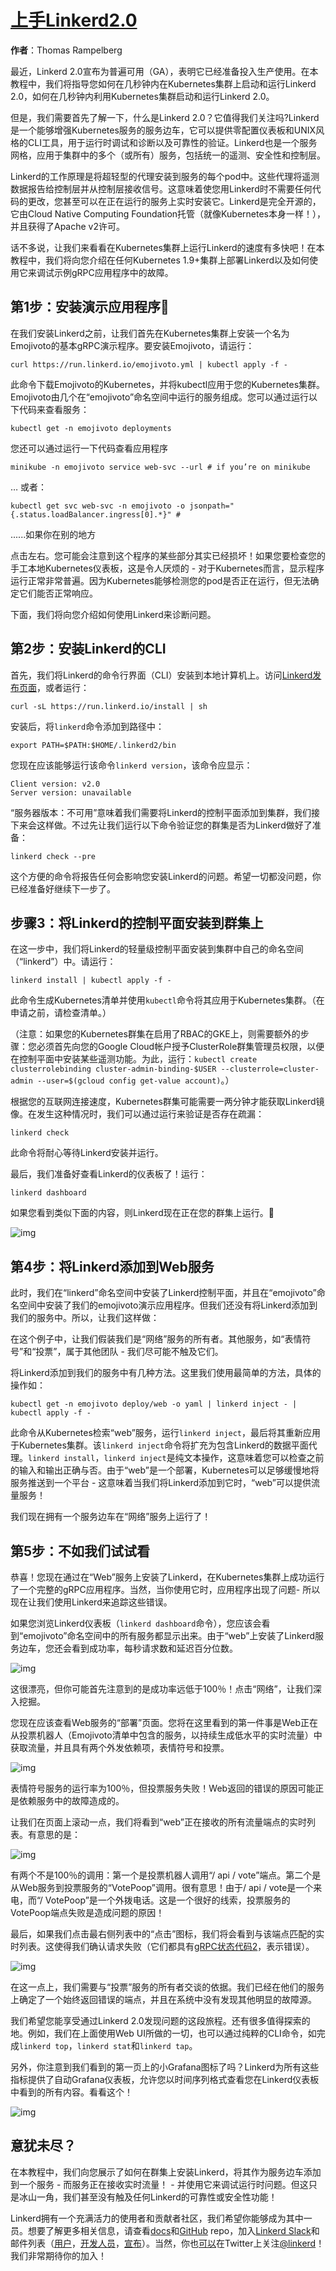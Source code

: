 # [上手Linkerd2.0](<https://kubernetes.io/blog/2018/09/18/hands-on-with-linkerd-2.0/>)

**作者**：Thomas Rampelberg

最近，Linkerd 2.0宣布为普遍可用（GA），表明它已经准备投入生产使用。在本教程中，我们将指导您如何在几秒钟内在Kubernetes集群上启动和运行Linkerd 2.0，如何在几秒钟内利用Kubernetes集群启动和运行Linkerd 2.0。

但是，我们需要首先了解一下，什么是Linkerd 2.0？它值得我们关注吗?Linkerd是一个能够增强Kubernetes服务的服务边车，它可以提供零配置仪表板和UNIX风格的CLI工具，用于运行时调试和诊断以及可靠性的验证。Linkerd也是一个服务网格，应用于集群中的多个（或所有）服务，包括统一的遥测、安全性和控制层。 

Linkerd的工作原理是将超轻型的代理安装到服务的每个pod中。这些代理将遥测数据报告给控制层并从控制层接收信号。这意味着使您用Linkerd时不需要任何代码的更改，您甚至可以在正在运行的服务上实时安装它。Linkerd是完全开源的，它由Cloud Native Computing Foundation托管（就像Kubernetes本身一样！），并且获得了Apache v2许可。

话不多说，让我们来看看在Kubernetes集群上运行Linkerd的速度有多快吧！在本教程中，我们将向您介绍在任何Kubernetes 1.9+集群上部署Linkerd以及如何使用它来调试示例gRPC应用程序中的故障。

## 第1步：安装演示应用程序🚀

在我们安装Linkerd之前，让我们首先在Kubernetes集群上安装一个名为Emojivoto的基本gRPC演示程序。要安装Emojivoto，请运行：

```
curl https://run.linkerd.io/emojivoto.yml | kubectl apply -f -
```

此命令下载Emojivoto的Kubernetes，并将kubectl应用于您的Kubernetes集群。Emojivoto由几个在“emojivoto”命名空间中运行的服务组成。您可以通过运行以下代码来查看服务：

```
kubectl get -n emojivoto deployments
```

您还可以通过运行一下代码查看应用程序

```
minikube -n emojivoto service web-svc --url # if you’re on minikube
```

… 或者：

```
kubectl get svc web-svc -n emojivoto -o jsonpath="{.status.loadBalancer.ingress[0].*}" #
```

......如果你在别的地方

点击左右。您可能会注意到这个程序的某些部分其实已经损坏！如果您要检查您的手工本地Kubernetes仪表板，这是令人厌烦的 - 对于Kubernetes而言，显示程序运行正常非常普遍。因为Kubernetes能够检测您的pod是否正在运行，但无法确定它们能否正常响应。

下面，我们将向您介绍如何使用Linkerd来诊断问题。

## 第2步：安装Linkerd的CLI

首先，我们将Linkerd的命令行界面（CLI）安装到本地计算机上。访问[Linkerd发布页面](https://github.com/linkerd/linkerd2/releases/)，或者运行：

```
curl -sL https://run.linkerd.io/install | sh
```

安装后，将`linkerd`命令添加到路径中：

```
export PATH=$PATH:$HOME/.linkerd2/bin
```

您现在应该能够运行该命令`linkerd version`，该命令应显示：

```
Client version: v2.0
Server version: unavailable
```

“服务器版本：不可用”意味着我们需要将Linkerd的控制平面添加到集群，我们接下来会这样做。不过先让我们运行以下命令验证您的群集是否为Linkerd做好了准备：

```
linkerd check --pre
```

这个方便的命令将报告任何会影响您安装Linkerd的问题。希望一切都没问题，你已经准备好继续下一步了。

## 步骤3：将Linkerd的控制平面安装到群集上

在这一步中，我们将Linkerd的轻量级控制平面安装到集群中自己的命名空间（“linkerd”）中。请运行：

```
linkerd install | kubectl apply -f -

```

此命令生成Kubernetes清单并使用`kubectl`命令将其应用于Kubernetes集群。（在申请之前，请检查清单。）

（注意：如果您的Kubernetes群集在启用了RBAC的GKE上，则需要额外的步骤：您必须首先向您的Google Cloud帐户授予ClusterRole群集管理员权限，以便在控制平面中安装某些遥测功能。为此，运行：`kubectl create clusterrolebinding cluster-admin-binding-$USER --clusterrole=cluster-admin --user=$(gcloud config get-value account)`。）

根据您的互联网连接速度，Kubernetes群集可能需要一两分钟才能获取Linkerd镜像。在发生这种情况时，我们可以通过运行来验证是否存在疏漏：

```
linkerd check

```

此命令将耐心等待Linkerd安装并运行。

最后，我们准备好查看Linkerd的仪表板了！运行：

```
linkerd dashboard

```

如果您看到类似下面的内容，则Linkerd现在正在您的群集上运行。🎉



![img](https://d33wubrfki0l68.cloudfront.net/0b1a1f9993f9ccbc091285011600b2a63e0ef8fe/3eb1d/images/blog/2018-09-18-2018-linkerd-2.0/1-dashboard.png)



## 第4步：将Linkerd添加到Web服务

此时，我们在“linkerd”命名空间中安装了Linkerd控制平面，并且在“emojivoto”命名空间中安装了我们的emojivoto演示应用程序。但我们还没有将Linkerd添加到我们的服务中。所以，让我们这样做：

在这个例子中，让我们假装我们是“网络”服务的所有者。其他服务，如“表情符号”和“投票”，属于其他团队 - 我们尽可能不触及它们。

将Linkerd添加到我们的服务中有几种方法。这里我们使用最简单的方法，具体的操作如：

```
kubectl get -n emojivoto deploy/web -o yaml | linkerd inject - | kubectl apply -f -

```

此命令从Kubernetes检索“web”服务，运行`linkerd inject`，最后将其重新应用于Kubernetes集群。该`linkerd inject`命令将扩充为包含Linkerd的数据平面代理。`linkerd install`，`linkerd inject`是纯文本操作，这意味着您可以检查之前的输入和输出正确与否。由于“web”是一个部署，Kubernetes可以足够缓慢地将服务推送到一个平台 - 这意味着当我们将Linkerd添加到它时，“web”可以提供流量服务！

我们现在拥有一个服务边车在“网络”服务上运行了！

## 第5步：不如我们试试看

恭喜！您现在通过在“Web”服务上安装了Linkerd，在Kubernetes集群上成功运行了一个完整的gRPC应用程序。当然，当你使用它时，应用程序出现了问题- 所以现在让我们使用Linkerd来追踪这些错误。

如果您浏览Linkerd仪表板（`linkerd dashboard`命令），您应该会看到“emojivoto”命名空间中的所有服务都显示出来。由于“web”上安装了Linkerd服务边车，您还会看到成功率，每秒请求数和延迟百分位数。



![img](https://d33wubrfki0l68.cloudfront.net/4568f67a862883f5edc6eab23e17fc013c161c73/49354/images/blog/2018-09-18-2018-linkerd-2.0/2-web-overview.png)



这很漂亮，但你可能首先注意到的是成功率远低于100％！点击“网络”，让我们深入挖掘。

您现在应该查看Web服务的“部署”页面。您将在这里看到的第一件事是Web正在从投票机器人（Emojivoto清单中包含的服务，以持续生成低水平的实时流量）中获取流量，并且具有两个外发依赖项，表情符号和投票。



![img](https://d33wubrfki0l68.cloudfront.net/230de289f5759d221f1423a8fd3cf6cf4210fb4a/91c8f/images/blog/2018-09-18-2018-linkerd-2.0/3-web-detail.png)



表情符号服务的运行率为100％，但投票服务失败！Web返回的错误的原因可能正是依赖服务中的故障造成的。

让我们在页面上滚动一点，我们将看到“web”正在接收的所有流量端点的实时列表。有意思的是：



![img](https://d33wubrfki0l68.cloudfront.net/5cb45bea9fea0cbeda4b09e4d8be1bb30391cff7/085c8/images/blog/2018-09-18-2018-linkerd-2.0/4-web-top.png)



有两个不是100％的调用：第一个是投票机器人调用“/ api / vote”端点。第二个是从Web服务到投票服务的“VotePoop”调用。很有意思！由于/ api / vote是一个来电，而“/ VotePoop”是一个外拨电话。这是一个很好的线索，投票服务的VotePoop端点失败是造成问题的原因！

最后，如果我们点击最右侧列表中的“点击”图标，我们将会看到与该端点匹配的实时列表。这使得我们确认请求失败（它们都具有[gRPC状态代码2](https://godoc.org/google.golang.org/grpc/codes#Code)，表示错误）。



![img](https://d33wubrfki0l68.cloudfront.net/83f4729b0db4a9e4f15bebc3ccf3a50c15d1db49/5b199/images/blog/2018-09-18-2018-linkerd-2.0/5-web-tap.png)



在这一点上，我们需要与“投票”服务的所有者交谈的依据。我们已经在他们的服务上确定了一个始终返回错误的端点，并且在系统中没有发现其他明显的故障源。

我们希望您能享受通过Linkerd 2.0发现问题的这段旅程。还有很多值得探索的地。例如，我们在上面使用Web UI所做的一切，也可以通过纯粹的CLI命令，如完成`linkerd top`，`linkerd stat`和`linkerd tap`。

另外，你注意到我们看到的第一页上的小Grafana图标了吗？Linkerd为所有这些指标提供了自动Grafana仪表板，允许您以时间序列格式查看您在Linkerd仪表板中看到的所有内容。看看这个！



![img](https://d33wubrfki0l68.cloudfront.net/02e67f209ddf00822f1af3fb73cfadf59958fcfa/51869/images/blog/2018-09-18-2018-linkerd-2.0/6-grafana.png)



## 意犹未尽？

在本教程中，我们向您展示了如何在群集上安装Linkerd，将其作为服务边车添加到一个服务 - 而服务正在接收实时流量！ - 并使用它来调试运行时问题。但这只是冰山一角，我们甚至没有触及任何Linkerd的可靠性或安全性功能！

Linkerd拥有一个充满活力的使用者和贡献者社区，我们希望你能够成为其中一员。想要了解更多相关信息，请查看[docs](https://linkerd.io/docs)和[GitHub](https://github.com/linkerd/linkerd) repo，加入[Linkerd Slack](https://slack.linkerd.io/)和邮件列表（[用户](https://lists.cncf.io/g/cncf-linkerd-users)，[开发人员](https://lists.cncf.io/g/cncf-linkerd-dev)，[宣布](https://lists.cncf.io/g/cncf-linkerd-announce)）。当然，你也[可以](https://twitter.com/linkerd)在Twitter上关注[@linkerd](https://twitter.com/linkerd)！我们非常期待你的加入！

